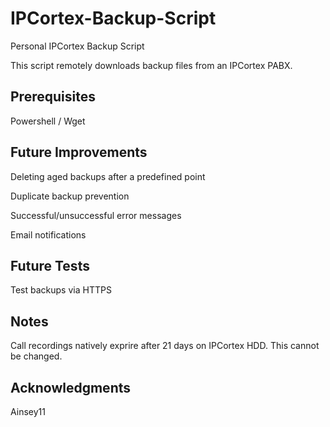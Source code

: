 # IPCortex-Backup-Script
Personal IPCortex Backup Script

This script remotely downloads backup files from an IPCortex PABX.

## Prerequisites
Powershell / Wget

## Future Improvements
Deleting aged backups after a predefined point

Duplicate backup prevention

Successful/unsuccessful error messages

Email notifications

## Future Tests
Test backups via HTTPS 

## Notes
Call recordings natively exprire after 21 days on IPCortex HDD. This cannot be changed.

## Acknowledgments
Ainsey11
